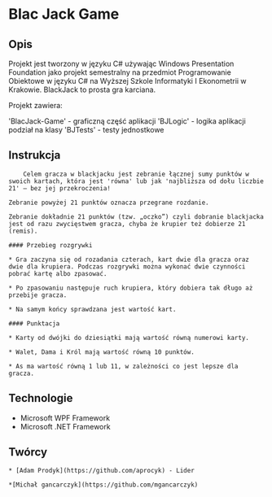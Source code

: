 # Blac Jack Game

## Opis

Projekt jest tworzony w języku C# używając Windows Presentation Foundation jako projekt semestralny na przedmiot Programowanie Obiektowe w języku C# na Wyższej Szkole Informatyki I Ekonometrii w Krakowie. BlackJack to prosta gra karciana.

Projekt zawiera:

'BlacJack-Game' - graficzną część aplikacji 
'BJLogic' - logika aplikacji podział na klasy
'BJTests' - testy jednostkowe

## Instrukcja
```
	Celem gracza w blackjacku jest zebranie łącznej sumy punktów w swoich kartach, która jest 'równa' lub jak 'najbliższa od dołu liczbie 21' – bez jej przekroczenia!

Zebranie powyżej 21 punktów oznacza przegrane rozdanie.

Zebranie dokładnie 21 punktów (tzw. „oczko”) czyli dobranie blackjacka jest od razu zwycięstwem gracza, chyba że krupier też dobierze 21 (remis).

#### Przebieg rozgrywki

* Gra zaczyna się od rozadania czterach, kart dwie dla gracza oraz dwie dla krupiera. Podczas rozgrywki można wykonać dwie czynności pobrać kartę albo zpasować. 

* Po zpasowaniu następuje ruch krupiera, który dobiera tak długo aż przebije gracza. 

* Na samym końcy sprawdzana jest wartość kart.

#### Punktacja

* Karty od dwójki do dziesiątki mają wartość równą numerowi karty.

* Walet, Dama i Król mają wartość równą 10 punktów.

* As ma wartość równą 1 lub 11, w zależności co jest lepsze dla gracza.
```
	
## Technologie

* Microsoft WPF Framework
* Microsoft .NET Framework
	
## Twórcy
```
* [Adam Prodyk](https://github.com/aprocyk) - Lider 

*[Michał gancarczyk](https://github.com/mgancarczyk)
```